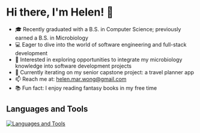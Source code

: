 # Hi there, I'm Helen! 👋

* 🎓 Recently graduated with a B.S. in Computer Science; previously earned a B.S. in Microbiology
* 💻 Eager to dive into the world of software engineering and full-stack development
* 🔭 Interested in exploring opportunities to integrate my microbiology knowledge into software development projects
* 🌱 Currently iterating on my senior capstone project: a travel planner app
* 📫 Reach me at: helen.mar.wong@gmail.com
* 📚 Fun fact: I enjoy reading fantasy books in my free time

## Languages and Tools
[![Languages and Tools](https://skillicons.dev/icons?i=py,js,nodejs,express,react,html,css,mongodb,mysql,gcp,firebase,docker,postman,git,github,vscode)](https://skillicons.dev)

<!--
**helen-m-wong/helen-m-wong** is a ✨ _special_ ✨ repository because its `README.md` (this file) appears on your GitHub profile.

Here are some ideas to get you started:

-  I’m currently working on ...
- 🌱 I’m currently learning ...
- 👯 I’m looking to collaborate on ...
- 🤔 I’m looking for help with ...
- 💬 Ask me about ...
- 📫 How to reach me: ...
- 😄 Pronouns: ...
- ⚡ Fun fact: ...
-->
